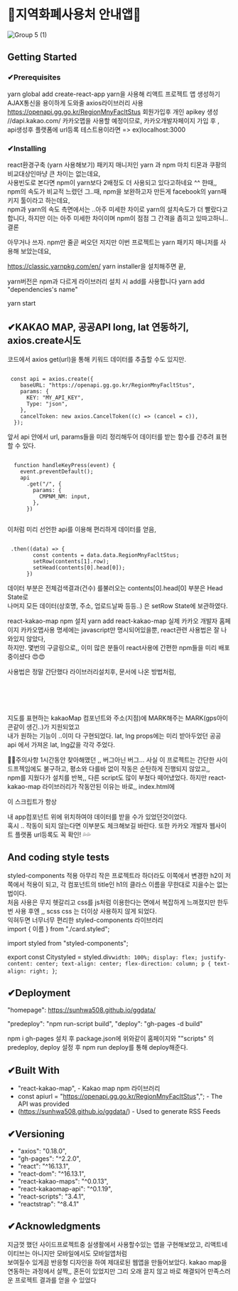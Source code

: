 

<h1>🛒지역화폐사용처 안내앱🛒</h1>


![Group 5 (1)](https://user-images.githubusercontent.com/61695175/83236488-8e3e3d80-a1ce-11ea-97d3-340a5bdf528c.png)

## 



## Getting Started


### ✔Prerequisites
yarn global add create-react-app yarn을 사용해 리액트 프로젝트 앱 생성하기<br/>
AJAX통신을 용이하게 도와줄 axios라이브러리 사용<br/>
https://openapi.gg.go.kr/RegionMnyFacltStus 회원가입후 개인 apikey 생성<br/>
//dapi.kakao.com/ 카카오맵을 사용할 예정이므로, 카카오개발자페이지 가입 후 , <br/>api생성후 플랫폼에 url등록 테스트용이라면 => ex)localhost:3000 <br/>
### ✔Installing
react환경구축 (yarn 사용해보기)
패키지 매니저인 yarn 과 npm 마치 티몬과 쿠팡의 비교대상인마냥 큰 차이는 없는데요, <br/>
사용빈도로 본다면 npm이 yarn보다 2배정도 더 사용되고 있다고하네요 ^^ 한때,,
npm의 속도가 비교적 느렸던 그..때, npm을 보완하고자 만든게 facebook의 yarn패키지 툴이라고 하는데요, <br/>
npm과 yarn의 속도 측면에서는 ..아주 미세한 차이로 yarn의 설치속도가 더 빨랐다고 합니다,
하지만 이는 아주 미세한 차이이며 npm이 점점 그 간격을 좁히고 있따고하니.. 결론

아무거나 쓰자.
npm만 줄곧 써오던 저지만 이번 프로젝트는 yarn 패키지 매니저를 사용해 보았는데요, <br/>

https://classic.yarnpkg.com/en/ yarn installer을 설치해주면 끝,

yarn버전은 npm과 다르게 라이브러리 설치 시 add를 사용합니다
yarn add "dependencies's name"


yarn start 


## ✔KAKAO MAP, 공공API long, lat 연동하기, axios.create시도
코드에서 axios get(url)을 통해 키워드 데이터를 추출할 수도 있지만.
<pre><code>
 const api = axios.create({
    baseURL: "https://openapi.gg.go.kr/RegionMnyFacltStus",
    params: {
      KEY: "MY_API_KEY",
      Type: "json",
    },
    cancelToken: new axios.CancelToken((c) => (cancel = c)),
  });
</pre></code>
앞서 api 안에서 url, params들을 미리 정리해두어 데이터를 받는 함수를 간추려 표현할 수 있다.

<pre><code>
  function handleKeyPress(event) {
    event.preventDefault();
    api
      .get("/", {
        params: {
          CMPNM_NM: input,
        },
      })
      </pre></code>
이처럼 미리 선언한 api를 이용해 편리하게 데이터를 얻음,
<pre><code>
 .then((data) => {
        const contents = data.data.RegionMnyFacltStus;
        setRow(contents[1].row);
        setHead(contents[0].head[0]);
      })
</pre></code>
데이터 부분은 전체검색결과(건수) 를불러오는 contents[0].head[0] 부분은 Head State로 <br/>
나머지 모든 데이터(상호명, 주소, 업로드날짜 등등..) 은 setRow State에 보관하였다. 


react-kakao-map npm 설치
yarn add react-kakao-map
실제 카카오 개발자 홈페이지 카카오맵사용 명세에는 javascript만 명시되어있을뿐, react관련 사용법은 잘 나와있지 않았다,<br/>
하지만. 몇번의 구글링으로,, 이미 많은 분들이 react사용에 간편한 npm들을 미리 배포중이셨다  😍😍

사용법은 정말 간단했다 라이브러리설치후, 문서에 나온 방법처럼, 
<pre><code>
<KakaoMap   id={item.SIGUN_CD}
            apiUrl={url}
            width="240px"
            height="240px"
            level={2}
            lat={item.REFINE_WGS84_LAT}
            lng={item.REFINE_WGS84_LOGT}
          >
            <Marker
              lat={item.REFINE_WGS84_LAT}
              lng={item.REFINE_WGS84_LOGT}
            ></Marker>
   </KakaoMap>
</pre></code>
지도를 표현하는 kakaoMap 컴포넌트와  주소(지점)에 MARK해주는 MARK(gps아이콘같이 생긴..)가 지원되었고<br/>
내가 원하는 기능이 ..이미 다 구현되었다. lat, lng props에는 미리 받아두었던 공공 api 에서 가져온 lat, lng값을 각각 주었다. 

💢💢주의사항 1시간동안 찾아해맸던 ,, 버그아닌 버그...
사실 이 프로젝트는 간단한 사이드프젝임에도 불구하고, 평소와 다를바 없이 작동은 순탄하게 진행되지 않았고,, <br/>
npm를 지웠다가 설치를 반복,, 다른 script도 많이 부쳤다 떼어냈었다.
하지만 react-kakao-map 라이브러리가 작동안된 이유는 바로,, index.html에 

 <script
      type="text/javascript"
      src="//dapi.kakao.com/v2/maps/sdk.js?appkey="MY_KEY""
    ></script>
이 스크립트가 항상  <div id="root"></div> 내 app컴포넌트 위에 위치하여야 데이터를 받을 수가 있었던것이었다. <br/>
혹시 .. 작동이 되지 않는다면 이부분도 체크해보길 바란다. 
또한 카카오 개발자 웹사이트 플랫폼 url등록도 꼭 확인! 💦💦
## And coding style tests
styled-components 적용
아무리 작은 프로젝트라 하더라도 이쪽에서 변경한 h2이 저쪽에서 적용이 되고, 각 컴포넌트의 title인 h1의 클라스 이름을
무한대로 지을수는 없는 법이다.<br/>
처음 사용은 무지 헷갈리고 css를 js처럼 이용한다는 면에서 복잡하게 느껴졌지만 한두번 사용 후엔 ,, scss css 는 더이상 사용하지 않게 되었다.<br/>
익혀두면 너무너무 편리한 styled-components 라이브러리<br/>
import { 이름 } from "./card.styled";

import styled from "styled-components";

export const Citystyled = styled.div`
  width: 100%;
  display: flex;
  justify-content: center;
  text-align: center;
  flex-direction: column;
  p {
    text-align: right;
  }
`;



## ✔Deployment
"homepage": https://sunhwa508.github.io/ggdata/

   "predeploy": "npm run-script build",
    "deploy": "gh-pages -d build"

npm i gh-pages 설치 후
package.json에 위와같이 홈페이지와 ""scripts" 의 predeploy, deploy 설정 후
npm run deploy를 통해 deploy해준다.


## ✔Built With
*  "react-kakao-map", - Kakao map npm 라이브러리 
*  const apiurl = "https://openapi.gg.go.kr/RegionMnyFacltStus","; - The API was provided
* (https://sunhwa508.github.io/ggdata/) - Used to generate RSS Feeds


## ✔Versioning
<ul>
 <li>   "axios": "0.18.0",</li>
  <li>  "gh-pages": "^2.2.0",</li>
   <li> "react": "^16.13.1",</li>
    <li>"react-dom": "^16.13.1",</li>
    <li>"react-kakao-maps": "^0.0.13",</li>
    <li>"react-kakaomap-api": "^0.1.19",</li>
    <li>"react-scripts": "3.4.1",</li>
    <li> "reactstrap": "^8.4.1"</li>
</ul>


## ✔Acknowledgments
지금껏 했던 사이드프로젝트중 실생활에서 사용할수있는 앱을 구현해보았고, 리액트네이티브는 아니지만 모바일에서도 모바일앱처럼<br/>
보여질수 있게끔 반응형 디자인을 하여 제대로된 웹앱을 만들어보았다.
kakao map을 연동하는 과정에서 살짝,, 혼돈이 있었지만 그리 오래 끌지 않고 바로 해결되어 만족스러운 프로젝트 결과를 얻을 수 있었다 

